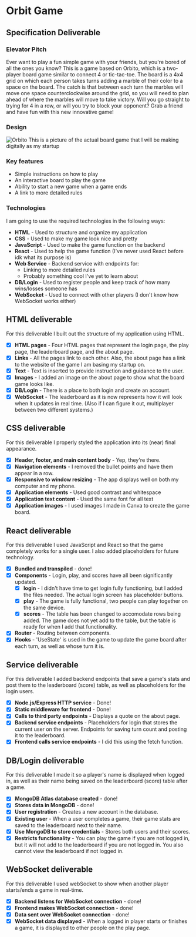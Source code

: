 # Orbit Game
## Specification Deliverable
### Elevator Pitch
Ever want to play a fun simple game with your friends, but you're bored of all the ones you know? This is a game based on Orbito, which is a two-player board game similar to connect 4 or tic-tac-toe. The board is a 4x4 grid on which each person takes turns adding a marble of their color to a space on the board. The catch is that between each turn the marbles will move one space counterclockwise around the grid, so you will need to plan ahead of where the marbles will move to take victory. Will you go straight to trying for 4 in a row, or will you try to block your opponent? Grab a friend and have fun with this new innovative game!
### Design
![Orbito](https://target.scene7.com/is/image/Target/GUEST_4f57545d-9fa7-4ca4-b048-99b1e89becb7)
This is a picture of the actual board game that I will be making digitally as my startup
### Key features
- Simple instructions on how to play
- An interactive board to play the game
- Ability to start a new game when a game ends
- A link to more detailed rules
### Technologies
I am going to use the required technologies in the following ways:
- **HTML** - Used to structure and organize my application
- **CSS** - Used to make my game look nice and pretty
- **JavaScript** - Used to make the game function on the backend
- **React** - Used to help the game function (I've never used React before idk what its purpose is)
- **Web Service** - Backend service with endpoints for:
  - Linking to more detailed rules
  - Probably something cool I've yet to learn about
- **DB/Login** - Used to register people and keep track of how many wins/losses someone has
- **WebSocket** - Used to connect with other players (I don't know how WebSocket works either)

## HTML deliverable
For this deliverable I built out the structure of my application using HTML.

- [x] **HTML pages** - Four HTML pages that represent the login page, the play page, the leaderboard page, and the about page.
- [x] **Links** - All the pages link to each other. Also, the about page has a link to the website of the game I am basing my startup on.
- [x] **Text** - Text is inserted to provide instruction and guidance to the user.
- [x] **Images** - I added an image on the about page to show what the board game looks like.
- [x] **DB/Login** - There is a place to both login and create an account.
- [x] **WebSocket** - The leaderboard as it is now represents how it will look when it updates in real time. (Also if I can figure it out, multiplayer between two different systems.)

## CSS deliverable
For this deliverable I properly styled the application into its (near) final appearance.

- [x] **Header, footer, and main content body** - Yep, they're there.
- [x] **Navigation elements** - I removed the bullet points and have them appear in a row.
- [x] **Responsive to window resizing** - The app displays well on both my computer and my phone.
- [x] **Application elements** - Used good contrast and whitespace
- [x] **Application text content** - Used the same font for all text
- [x] **Application images** - I used images I made in Canva to create the game board.

## React deliverable

For this deliverable I used JavaScript and React so that the game completely works for a single user. I also added placeholders for future technology.

- [x] **Bundled and transpiled** - done!
- [x] **Components** - Login, play, and scores have all been significantly updated.
  - [x] **login** - I didn't have time to get login fully functioning, but I added the files needed. The actual login screen has placeholder buttons.
  - [x] **play** - The game is fully functional, two people can play together on the same device.
  - [x] **scores** - The table has been changed to accomodate rows being added. The game does not yet add to the table, but the table is ready for when I add that functionality.
- [x] **Router** - Routing between components.
- [x] **Hooks** - 'UseState' is used in the game to update the game board after each turn, as well as whose turn it is.

## Service deliverable

For this deliverable I added backend endpoints that save a game's stats and post them to the leaderboard (score) table, as well as placeholders for the login users.

- [x] **Node.js/Express HTTP service** - Done!
- [x] **Static middleware for frontend** - Done!
- [x] **Calls to third party endpoints** - Displays a quote on the about page.
- [x] **Backend service endpoints** - Placeholders for login that stores the current user on the server. Endpoints for saving turn count and posting it to the leaderboard.
- [x] **Frontend calls service endpoints** - I did this using the fetch function.

## DB/Login deliverable

For this deliverable I made it so a player's name is displayed when logged in, as well as their name being saved on the leaderboard (score) table after a game.

- [x] **MongoDB Atlas database created** - done!
- [x] **Stores data in MongoDB** - done!
- [x] **User registration** - Creates a new account in the database.
- [x] **Existing user** - When a user completes a game, their game stats are saved to the leaderboard next to their name.
- [x] **Use MongoDB to store credentials** - Stores both users and their scores.
- [x] **Restricts functionality** - You can play the game if you are not logged in, but it will not add to the leaderboard if you are not logged in. You also cannot view the leaderboard if not logged in.

## WebSocket deliverable

For this deliverable I used webSocket to show when another player starts/ends a game in real-time.

- [x] **Backend listens for WebSocket connection** - done!
- [x] **Frontend makes WebSocket connection** - done!
- [x] **Data sent over WebSocket connection** - done!
- [x] **WebSocket data displayed** - When a logged in player starts or finishes a game, it is displayed to other people on the play page.